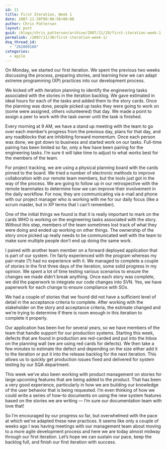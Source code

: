 ```yaml
---
id: 11
title: First Iteration, Week 1
date: 2007-11-30T00:00:56+00:00
author: Chris Patterson
layout: post
guid: /blogs/chris_patterson/archive/2007/11/29/first-iteration-week-1.aspx
permalink: /2007/11/30/first-iteration-week-1/
dsq_thread_id:
  - "262089160"
categories:
  - agile
---
```

On Monday, we started our first iteration. We spent the previous two weeks discussing the process, preparing stories, and learning how we can adapt extreme programming (XP) practices into our development process.

We kicked off with iteration planning to identify the engineering tasks associated with the stories in the iteration backlog. We gave estimated in ideal hours for each of the tasks and added them to the story cards. Once the planning was done, people picked up tasks they were going to work on (some were assigned, others volunteered) that day. We made a point to assign a peer to work with the task owner until the task is finished. 

Every morning at 9 AM, we have a stand up meeting with the team to go over each member&#8217;s progress from the previous day, plans for that day, and any roadblocks that are inhibiting forward momentum. Once each person was done, we got down to business and started work on our tasks. Full-time pairing has been limited so far, only a few have been pairing for the engineering tasks. I&#8217;m sure it will take time to adjust to what works best for the members of the team.

For project tracking, we are using a physical planning board with the cards pinned to the board. We tried a number of electronic methods to improve collaboration with our remote team members, but the tools just got in the way of the process. We are going to follow up in our retrospective with the remote teammates to determine how we can improve their involvement in the daily workflow. For now, they are communicating via e-mail and phone with our project manager who is working with me for our daily focus (like a scrum master, but in XP terms that I can&#8217;t remember).

One of the initial things we found is that it is really important to mark on the cards WHO is working on the engineering tasks associated with the story. Without this step, members of the team sometimes lost track of what they were doing and ended up working on other things. The ownership of the story once picked up really needs to be communicated well with the team to make sure multiple people don&#8217;t end up doing the same work. 

I paired with another team member on a forward deployed application that is part of our system. I&#8217;m fairly experienced with the program whereas my pair-mate (?) had no experience with it. We managed to complete a couple of stories in the first three days of the iteration, some solid progress in my opinion. We spent a lot of time testing various scenarios to ensure the changes we made didn&#8217;t break anything. Once each story was complete, we did the paperwork to integrate our code changes into SVN. Yes, we have paperwork for each change to ensure compliance with SOx.

We had a couple of stories that we found did not have a sufficient level of detail in the acceptance criteria to complete. After working with the stakeholder on the story and acceptance criteria, the estimate changed and we&#8217;re trying to determine if there is room enough in this iteration to complete it properly. 

Our application has been live for several years, so we have members of the team that handle support for our production systems. Starting this week, defects that are found in production are red-carded and put into the Inbox on the planning wall (we are using red cards for defects). We then take a few minutes to estimate the defect and depending on the size either add it to the iteration or put it into the release backlog for the next iteration. This allows us to quickly get production issues fixed and delivered for system testing by our SQA department.

This week we&#8217;ve also been working with product management on stories for large upcoming features that are being added to the product. That has been a very good experience, particularly in how we are building our knowledge of the user behavior that is being requested. I&#8217;m even thinking of how we could write a series of how-to documents on using the new system features based on the stories we are writing &#8212; I&#8217;m sure our documentation team with love that!

So I&#8217;m encouraged by our progress so far, but overwhelmed with the pace at which we&#8217;ve adapted these new practices. It seems like only a couple of weeks ago I was having meetings with our management team about moving to a more agile development process and here we are today almost midway through our first iteration. Let&#8217;s hope we can sustain our pace, keep the backlog full, and finish our first iteration with success.